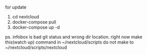 for update 
1) cd nextcloud
2) docker-compose pull
3) docker-compose up -d

ps. infobox is bad git status and wrong dir location. 
right now make this(watch up) command in ~/nextcloud/scripts do not make to ~/nextcloud/scripts/nextcloud
